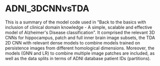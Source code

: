# ADNI_3DCNNvsTDA
This is a summary of the model code used in "Back to the basics with inclusion of clinical domain knowledge - A simple, scalable and effective model of Alzheimer's Disease classification". It comprised the relevant 3D CNNs for hippocampus, patch and full inner brain image subsets, the TDA 2D CNN with relevant dense models to combine models trained on persistence images from different homological dimensions. Moreover, the models (GNN and LR) to combine multiple image patches are included, as well as the data splits in terms of ADNI database patient IDs (partitions). 

